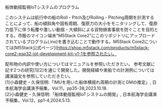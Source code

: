 船体動揺監視IoTシステムのプログラム

このシステムは航行中の船のRoll・Pitch及びRolling・Pitching周期を計測することによって、船の傾斜角や固有周期、復原力の大小をモニタリングして、復原力低下に伴う転覆や激しい動揺・大傾斜による貨物損害事故を防ぐことを目的とする。市販のマイコン端末"M5Stack Core2"にこのリポジトリにアップロードされているプログラム(.ino)を書き込むことで動作する。M5Stack Core2については[M5Stack公式ページ](https://shop.m5stack.com/products/m5stack-core2-esp32-iot-development-kit-v1-1を参照されたい。

配布物の内訳や使い方についてはマニュアルを参照いただきたい。
参考文献に記す2つの研究[1][2]を通じて開発した。開発経緯や実船での計測例については講演論文を参照していただきたい。
<br>[1]小森健史・久保信明:「IMUを用いた船体横揺れ周期の計測とGMの推定」, 日本航海学会講演予稿集，Vol.11，pp35-38,2023.10.18.
<br>[2]小森健史・久保信明:「船体動揺監視IoTシステムの開発」, 日本航海学会講演予稿集，Vol.12，pp1-4,2024.5.13.


